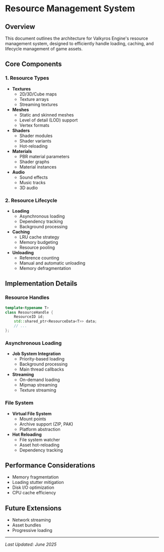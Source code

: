 # Resource Management System

## Overview
This document outlines the architecture for Valkyros Engine's resource management system, designed to efficiently handle loading, caching, and lifecycle management of game assets.

## Core Components

### 1. Resource Types
- **Textures**
  - 2D/3D/Cube maps
  - Texture arrays
  - Streaming textures
- **Meshes**
  - Static and skinned meshes
  - Level of detail (LOD) support
  - Vertex formats
- **Shaders**
  - Shader modules
  - Shader variants
  - Hot-reloading
- **Materials**
  - PBR material parameters
  - Shader graphs
  - Material instances
- **Audio**
  - Sound effects
  - Music tracks
  - 3D audio

### 2. Resource Lifecycle
- **Loading**
  - Asynchronous loading
  - Dependency tracking
  - Background processing
- **Caching**
  - LRU cache strategy
  - Memory budgeting
  - Resource pooling
- **Unloading**
  - Reference counting
  - Manual and automatic unloading
  - Memory defragmentation

## Implementation Details

### Resource Handles
```cpp
template<typename T>
class ResourceHandle {
    ResourceID id;
    std::shared_ptr<ResourceData<T>> data;
    // ...
};
```

### Asynchronous Loading
- **Job System Integration**
  - Priority-based loading
  - Background processing
  - Main thread callbacks
- **Streaming**
  - On-demand loading
  - Mipmap streaming
  - Texture streaming

### File System
- **Virtual File System**
  - Mount points
  - Archive support (ZIP, PAK)
  - Platform abstraction
- **Hot Reloading**
  - File system watcher
  - Asset hot-reloading
  - Dependency tracking

## Performance Considerations
- Memory fragmentation
- Loading stutter mitigation
- Disk I/O optimization
- CPU cache efficiency

## Future Extensions
- Network streaming
- Asset bundles
- Progressive loading

---
*Last Updated: June 2025*
